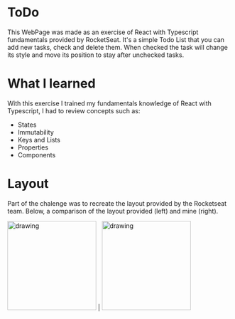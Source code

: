# ToDo
This WebPage was made as an exercise of React with Typescript fundamentals provided by RocketSeat.
It's a simple Todo List that you can add new tasks, check and delete them.
When checked the task will change its style and move its position to stay after unchecked tasks.

# What I learned
With this exercise I trained my fundamentals knowledge of React with Typescript, I had to review concepts such as:

- States
- Immutability
- Keys and Lists
- Properties
- Components

# Layout
Part of the chalenge was to recreate the layout provided by the Rocketseat team.
Below, a comparison of the layout provided (left) and mine (right).

<img src="https://images2.imgbox.com/9e/23/95RcaIKi_o.png" alt="drawing" width="200"/> | <img src="https://images2.imgbox.com/30/28/kjZfbEj9_o.png" alt="drawing" width="200"/>
